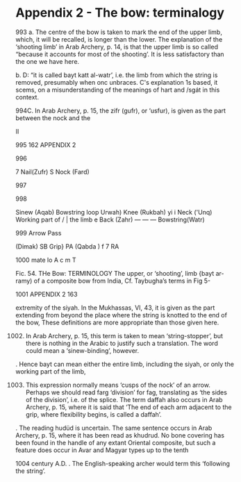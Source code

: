 # Appendix 2 - The bow: terminalogy


993
a. The centre of the bow is taken to mark the end of the upper limb, which, it
will be recalled, is longer than the lower. The explanation of the ‘shooting
limb’ in Arab Archery, p. 14, is that the upper limb is so called “because it
accounts for most of the shooting’. It is less satisfactory than the one we have
here.

b. D: “it is called bayt katt al-watr’, i.e. the limb from which the string is
removed, presumably when onc unbraces. C's explanation 1s based, it scems, on a
misunderstanding of the meanings of hart and /sgát in this context.

994C. In Arab Archery, p. 15, the zifr (gufr), or ‘usfur), is given as the part
between the nock and the


II

995
162 APPENDIX 2



996


7 Nail(Zufr) S Nock (Fard)

997



998

Sinew (Aqab) Bowstring loop Urwah) Knee (Rukbah) yi i Neck ('Unq) Working part
of / | the limb e Back (Zahr) — — — Bowstring(Watr)

999
Arrow Pass


(Dimak) SB Grip} PA (Qabda ) f 7 RA

1000
mate lo A c m T


Fic. 54. THe Bow: TERMINOLOGY The upper, or ‘shooting’, limb {bayt ar-ramy) of a
composite bow from India, Cf. Taybugha’s terms in Fig 5-

1001
APPENDIX 2 163


extremity of the siyah. In the Mukhassas, VI, 43, it is given as the part
extending from beyond the place where the string is knotted to the end of the
bow, These definitions are more appropriate than those given here.

1002. In Arab Archery, p. 15, this term is taken to mean ‘string-stopper’, but there
is nothing in the Arabic to justify such a translation. The word could mean a
‘sinew-binding’, however.

. Hence bayt can mean either the entire limb, including the siyah, or only the
working part of the limb,

1003. This expression normally means ‘cusps of the nock’ of an arrow. Perhaps we
should read farg ‘division’ for fag, translating as ‘the sides of the division’,
i.e. of the splice. The term daffah also occurs in Arab Archery, p. 15, where it
is said that ‘The end of each arm adjacent to the grip, where flexibility
begins, is called a daffah’.

. The reading hudüd is uncertain. The same sentence occurs in Arab Archery,
p. 15, where it has been read as khudrud. No bone covering has been found in the
handle of any extant Oriental composite, but such a feature does occur in Avar
and Magyar types up to the tenth

1004
century A.D.  . The English-speaking archer would term this ‘following the
string’.
